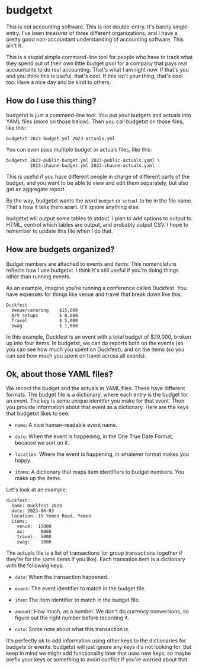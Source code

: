 # budgetxt

This is not accounting software. This is not double-entry. It's barely single-entry.
I've been treasurer of three different organizations, and I have a pretty good
non-accountant understanding of accounting software. This ain't it.

This is a stupid simple command-line tool for people who have to track what they
spend out of their own little budget pool for a company that pays real accountants
to do real accounting. That's what I am right now. If that's you and you think this
is useful, that's cool. If this isn't your thing, that's cool too. Have a nice day
and be kind to others.


## How do I use this thing?

budgetxt is just a command-line tool. You put your budgets and actuals into YAML
files (more on those below). Then you call budgetxt on those files, like this:

    budgetxt 2023-budget.yml 2023-actuals.yml

You can even pass multiple budget or actuals files, like this:

    budgetxt 2023-public-budget.yml 2023-public-actuals.yaml \
             2023-shaunm-budget.yml 2023-shaunm-actuals.yaml

This is useful if you have different people in charge of different parts of the
budget, and you want to be able to view and edit them separately, but also get
an aggregate report.

By the way, budgetxt wants the word `budget` or `actual` to be in the file name.
That's how it tells them apart. It'll ignore anything else.

budgetxt will output some tables to stdout. I plan to add options to output
to HTML, control which tables are output, and probably output CSV. I hope to
remember to update this file when I do that.


## How are budgets organized?

Budget numbers are attached to events and items. This nomenclature reflects
how I use budgetxt. I think it's still useful if you're doing things other
than running events.

As an example, imagine you're running a conference called Duckfest. You have
expenses for things like venue and travel that break down like this:

    Duckfest
      Venue/catering    $15,000
      A/V setups        $ 8,000
      Travel            $ 5,000
      Swag              $ 1,000

In this example, Duckfest is an event with a total budget of $29,000, broken
up into four items. In budgetxt, we can do reports both on the events (so
you can see how much you spent on Duckfest), and on the items (so you can
see how much you spent on travel across all events).


## Ok, about those YAML files?

We record the budget and the actuals in YAML files. These have different
formats. The budget file is a dictionary, where each entry is the budget
for an event. The key is some unique identifer you make for that event.
Then you provide information about that event as a dictionary. Here are
the keys that budgetxt likes to see:

* `name`: A nice human-readable event name.

* `date`: When the event is happening, in the One True Date Format,
  because we sort on it.

* `location`: Where the event is happening, in whatever format makes
  you happy.

* `items`: A dictionary that maps item identifiers to budget numbers.
  You make up the items.

Let's look at an example:

    duckfest:
      name: Duckfest 2023
      date: 2023-06-03
      location: 15 Yemen Road, Yemen
      items:
        venue:  15000
        av:      8000
        travel:  5000
        swag:    1000

The actuals file is a list of transactions (or group transactions together
if they're for the same items if you like). Each transation item is a
dictionary with the following keys:

* `date`: When the transaction happened.

* `event`: The event identifier to match in the budget file.

* `item`: The item identifier to match in the budget file.

* `amount`: How much, as a number. We don't do currency conversions, so
  figure out the right number before recording it.

* `note`: Some note about what this transaction is.

It's perfectly ok to add information using other keys to the dictionaries
for budgets or events. budgetxt will just ignore any keys it's not looking
for. But keep in mind we might add functionality later that uses new keys,
so maybe prefix your keys or something to avoid conflict if you're worried
about that.

